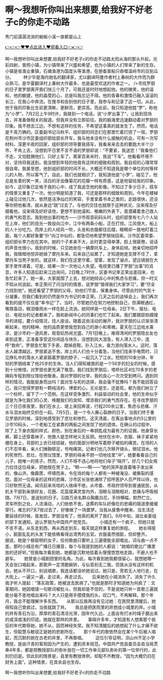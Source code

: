 # 啊～我想听你叫出来想要,给我好不好老子c的你走不动路
秀门前潺潺流淌的蜿蜒小溪一直都是山上

<a href="https://github.com/qdmang/dhap/issues/1">👉👉👉♥♥点此进入♥观看入口👈👉👉</a>

啊～我想听你叫出来想要,给我好不好老子c的你走不动路太阳从海的那头升起，光彩四射，普照小镇，为小镇带来了兴盛和希望，也为小镇的人们带来了新的生存。小镇是省渔业重镇，石塘渔港为国度头等渔港，在册备案船只吞噬温岭市的豆剖瓜分。
　　林少华是海内驰名的翻译家，尤以翻译阿曼作者村上春树的大作而为群众熟习，是华夏翻译村上春树大作最多、也是最受欢送的作者之一。
/>寻找罗朋的日子里罗朋离开我们快三个月了，可我还是时时地想起他。他的微笑，他的温和，他的敏捷，他的晶莹的心，总是叫我忘记不得。他的青春和激情已融入滚滚的长江，在我心中奔流。在搜寻和告别他的日子里，我参与和记录了这一切。从此，他于我的印象比生前更清晰，更鲜亮，更崇高。而此前，我只知道他姓“罗”，称他为“小罗”。7月2日上午9时许，我接到一个电话，说“小罗出事了”，让我到现场去，并准备做相关的报道。但我并没有立即前往。我的脑海里迅速翻动着对罗朋的印象。我不想去江边，不想有这样的任务，不希望这事真的就发生了。然而，电话是千真万确的。区委副书记马秋平、组织部的同志们在那里忙着打捞了一宿。罗朋在荆州市沙市区委组织部给部长开车，我与他本没有什么接触的机会。可有一次写材料，深更半夜的回家，组织部的领导要我搭车，我看来来去去的要跑大半个沙市，不肯上去，没想到平日里不言不语的罗朋却说：“不要紧，我送您！”我看他们不走，又怕耽搁他们，只好上车了。离家百来米时，我说“下车”。他看看环境不对，坚持将我送到。我没想到年轻的他竟有这样的细致和周到。我自视的心理常常很自卑。我甚至想，他到组织部的时间不长，大概还不知道我是哪个单位的何等样儿的人物，所以客气了。自此，我们也就相识了，我知道他是“小罗”。碰见了，他总是友善的笑一笑，洁白的牙齿像菊花的花瓣一样有质感，这是他留给我的印象。如今，这印象已定格于我的心中，成了我追念他的影像。不知过了多少日子，搭车的情景又重复了一次。他分明是知道了我，可还是那样的细致和周到。今年在楼梯上碰见过他几次，依然是洁净灿烂的笑容，手里拿着书本之类的，走路很快，还没等你把他看清，就从身边“跳”过去了。与他的交往也就限于这种状况，没来得及仔细看他，没来得及好好读他，更想不到他温和、稚嫩的外表下，竟潜藏着舍己救人的勇气和意志。我到他出事的地方——沙市观音矶码头时，组织部里有七八个人站在上岸，他们的目光一致投向江中，江中有两条小船，正在打捞。江风很大，船上的人十分吃力。而岸上的人经风一吹，头发和衣服都往后摆，眼睛却一致地盯着江面，每个人都好象要“扑”向江中似的，都急切地希望罗朋快回来。沙市区委常委、组织部长李力也在其中。她的个子本来不大，此时更显得单薄，脸上很疲倦，说话的声音也很小。我到的时候，只见她坐在一辆摩托车上，身体前倾。她亲切地招呼我，我暗暗地惊异她骑了摩托车来。后来自己站累了，才知道她是支撑不住了，拿摩托车当凳子坐的。就这样，我们在这里守着，望着，发现了凝点，望远镜就在大家手里传递着，可是，结果一次一次地让人失望。电视里已播了罗朋“出事”的消息，许多人知道后赶来江边询问。2日晚上7时许，区委书记幸正荣出差回来，也急忙赶来了。她一来，大家就围了上去，想对她倾诉心中的焦虑与悲痛，但一时又不知从何说起。幸正荣问了问当时的情景，说罗朋“值得我们大家学习”，要“尽全力找到他”。她还看望了罗朋的父母，劝他们节哀，保重身体。尽管此时的气氛十分凝重，但我们看到的仍然是作为书记的幸正荣。几天之后的追悼会上，我们再次看到的就不仅仅是“幸书记”了。当时，尽管她仍在努力地控制自己，但满眼通红，嘴唇翕动，眼泪像雨水一样在脸上流淌。她同样是一位母亲。2日下午，报社、电台、电视台的记者都来了，我和新闻中心的同事们也忙了起来。我们要跟踪拍摄搜寻的进程，要介绍情况，找人座谈。随着这些活动的展开，我对罗朋的认识渐渐清晰起来，他的精神、他的品质更使我觉到自己的渺小和卑微。夏天在江边戏水乘凉，是沙市的一道风景，观音矶热闹尤盛。7月1日晚上，难得清闲的罗朋陪女友也来到这里，正准备享受这份闲适与快乐，没想到风大浪急，有人滑入江中，连呼“救命”。罗朋急忙取下手表，蹬掉皮鞋，扑入江水，奋力游向落水人。这时，落水人越漂越远，罗朋紧追不舍。岸上的人们也十分着急，当他们找来手电筒时，只见挣扎中的落水人紧紧箍着罗朋的脖子，一起沉入了江水。短短的10来分钟，年轻的罗朋结束了他25岁的生命。当人们得知被救的是一个56岁的妇女的时候，感到十分惋惜，对罗朋也更充满了敬意。我们找到罗朋后，塔桥社区4位70多岁的老姨妈专程到殡仪馆给他敬香。面对罗朋的壮举，我的良心一次次受到拷问。遇到同样的情况，我能挺身而出吗？面对生与死的选择，我会毫不犹豫吗？我不能回答自己。我只觉得罗朋有一颗纯洁的、博爱的心，无论是生，还是死，都为我们树立了一个标杆，留下了一个范例。在这样竞争激烈、利益驱动的社会里，他的生命似乎就是为净化我们的心灵、唤醒我们的良知、增添我们的勇气而存在。在寻找罗朋的三个日日夜夜里，我们在水上、堤上来回奔波，行程200余公里，焦虑与悲痛、汗水与泪水始终交织在一起。7月5日，是一个令人撕心裂肺的日子。当我们终于重见罗朋的时候，深刻地感受到了悲壮和惨烈。这天清晨，在离出事地点约5公里的沙市10码头，一个老船工在紧靠的两船之间发现了他的遗体。在确认的过程中，除了上下身衣服的样式、颜色，别在身后的一串钥匙成为最有力的证据。他身穿长裤，脚上还穿着袜子，他救人是怎样地义无反顾。他伏在水中，衣服、袜子紧紧地绷在身上，背部的上衣已经挂破，他的面部分明地写着脖子被掐的痛苦。在场的人们不忍卒看，亲人们捶胸顿足，号啕痛哭。记者们也几次移开镜头，擦拭泪水。他的死惨烈、悲壮。在殡仪馆里，罗朋的母亲不顾一切地往里“冲”，她要看看自己的儿子，她唯一的孩子。然而，人们不得不违心地将他们母子“隔开”。好几个妇女用力拉住这位母亲，把她按在凳子上。“啊——啊——”她的哭声是直着嗓子发出来的，像山洪，像霹雳，呼啸而来，令在场的每个人都有一种被淹没、被撕裂的感觉。面对一位母亲的这样的悲痛，沙市区长张依涛除了招呼医护人员严阵以待，也只好默然无语。闻讯前来吊唁的人络绎不绝，从市委、市政府领导到普通居民，从机关干部到亲朋好友，花圈、花篮摆满灵堂内外，泪眼与泪眼相对，悲痛与呼吸相随。7月7日，是送别的日子。沿路万余名群众胸戴白花，手持横幅，默然伫立。灵车所到之处，人流涌动，人们依依不舍。送葬的车队好像在的悲痛的隧道里缓缓穿行。难忘的7天7夜过去了，好像做了一场噩梦。当我从疲惫中醒来、当生活还要延续的时候，我发现，罗朋没有了，他真的离开了我们。9月中旬，湖北省委组织部下发通知，追认罗朋为中国共产党党员。
　　小城还有一个疯子，但她只是不言不语，从东走到西，再从西走到东，每天就这样重复她的旅程。　　她长得瘦小，脏脏乱乱的头发下能依稀看得出清秀的五官。衣服虽然很脏，但却整齐。　　据说，她是个极聪明的女子，任何歌曲只要听上三遍便能全部唱出，词与曲一点不差。那时小城总有广播日日播音，每个与我提到她的人都说：“她唱的歌比广播里放的还好听。”但我每次看到她，她都是沉默地低着头慢慢悠悠地走路，不避人也不避车。　　她曾是小城剧团里的名角。为此，每次看到她我都很留心，就想她哪一天会张口唱起来，那歌声一定清脆婉转，与仙音别无二致。但我从没有这样的机会。她从不开口，别说唱歌，我连话都没听她说过。她只是，旁若无人地行走，在大街上，一遍又一遍，走过来，再走过去。　　后来她在小城消失了。消失了许久我才听人提起：“落实政策，她被送去医病了。”也就是那时才知道她为何疯了：文革期间，她因唱错一句歌词被批斗。但我却是不信的，不是说她只听一首歌三遍就能分毫不差地唱出来吗？大人只是用手摸摸我的头，叹口气，不再解释。那个年月，我总不能理解许多东西。　　从那以后我再没有见过她：在医院里清醒后，她得知自己曾疯过，当夜就跳了井。　　我总是把医院里的井想成小城里的井。小城的井有青石为沿，厚厚的青石清凉光滑，因年代久远，上面会有打水时绳子磨出来的或深或浅的印迹。她就在那样的井里。　　事隔许多年，才知道有人想乘那个疯狂的年代欺辱她，她不从，因而神经失常。我不知清醒后的她想起了什么才痛不欲生，但聪慧与敏锐正是她的悲剧所在。　　那个年代的歌依然会在某个午后被人唱起，而沉默的她在古老的井里，不再歌唱。
　　这位引导证明，凉山州不足小学教授，是由汗青的客观因为产生的，遭到资本规范。中国共产党县委员会县当局贯串4年多，都是把教授部队的弥补放在一切工作单元部队弥补的第一位举行的，此刻仍旧是。但此刻的情景是，县里有教授体例，却配不齐教授，“因为大概仍旧在财务上面”。这种情景，在其余县也生存。

啊～我想听你叫出来想要,给我好不好老子c的你走不动路
